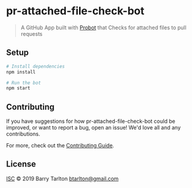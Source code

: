 # pr-attached-file-check-bot

> A GitHub App built with [Probot](https://github.com/probot/probot) that Checks for attached files to pull requests

## Setup

```sh
# Install dependencies
npm install

# Run the bot
npm start
```

## Contributing

If you have suggestions for how pr-attached-file-check-bot could be improved, or want to report a bug, open an issue! We'd love all and any contributions.

For more, check out the [Contributing Guide](CONTRIBUTING.md).

## License

[ISC](LICENSE) © 2019 Barry Tarlton <btarlton@gmail.com>
